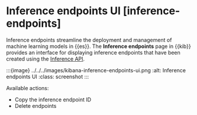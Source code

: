# Inference endpoints UI [inference-endpoints]

Inference endpoints streamline the deployment and management of machine learning models in {{es}}. The **Inference endpoints** page in {{kib}} provides an interface for displaying inference endpoints that have been created using the [Inference API](https://www.elastic.co/guide/en/elasticsearch/reference/current/put-inference-api.html).

:::{image} ../../../images/kibana-inference-endpoints-ui.png
:alt: Inference endpoints UI
:class: screenshot
:::

Available actions:

* Copy the inference endpoint ID
* Delete endpoints


